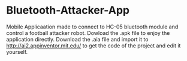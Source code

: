 # Bluetooth-Attacker-App
Mobile Applicaation made to connect to HC-05 bluetooth module and control a football attacker robot.
Dowload the .apk file to enjoy the application directly.
Download the .aia file and import it to http://ai2.appinventor.mit.edu/ to get the code of the project and edit it yourself.
